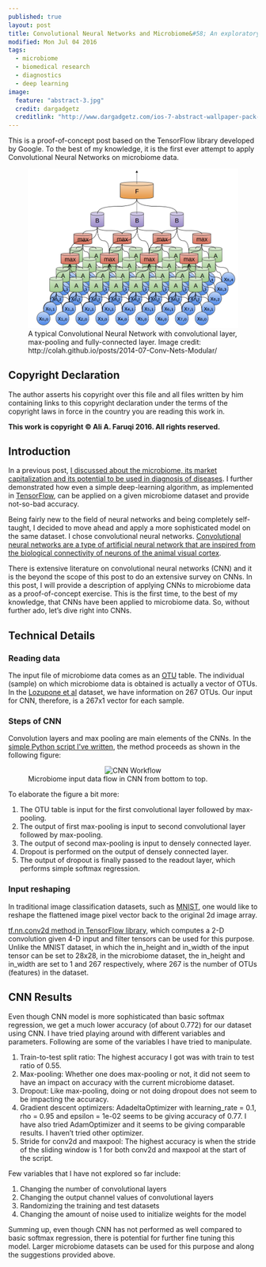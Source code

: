 ```yaml
---
published: true
layout: post
title: Convolutional Neural Networks and Microbiome&#58; An exploratory analysis
modified: Mon Jul 04 2016
tags: 
  - microbiome
  - biomedical research
  - diagnostics
  - deep learning
image: 
  feature: "abstract-3.jpg"
  credit: dargadgetz
  creditlink: "http://www.dargadgetz.com/ios-7-abstract-wallpaper-pack-for-iphone-5-and-ipod-touch-retina/"
---
```




This is a proof-of-concept post based on the TensorFlow library developed by Google. To the best of my knowledge, it is the first ever attempt to apply Convolutional Neural Networks on microbiome data.


<figure>
<center>
<img src="/images/cnn-colah.png" alt="Convolutional Neural Networks" width="475">
</center>
<figcaption>
A typical Convolutional Neural Network with convolutional layer, max-pooling and fully-connected layer. Image credit: http://colah.github.io/posts/2014-07-Conv-Nets-Modular/
</figcaption>
</figure>

## Copyright Declaration
The author asserts his copyright over this file and all files written by him containing links to this copyright declaration under the terms of the copyright laws in force in the country you are reading this work in.

**This work is copyright © Ali A. Faruqi 2016. All rights reserved.**


## Introduction

In a previous post, [I discussed about the microbiome, its market capitalization and its potential to be used in diagnosis of diseases](http://alifar76.github.io/diagnostic-platform/). I further demonstrated how even a simple deep-learning algorithm, as implemented in [TensorFlow](https://github.com/tensorflow/tensorflow), can be applied on a given microbiome dataset and provide not-so-bad accuracy.

Being fairly new to the field of neural networks and being completely self-taught, I decided to move ahead and apply a more sophisticated model on the same dataset. I chose convolutional neural networks. [Convolutional neural networks are a type of artificial neural network that are inspired from the biological connectivity of neurons of the animal visual cortex](https://en.wikipedia.org/wiki/Convolutional_neural_network). 

There is extensive literature on convolutional neural networks (CNN) and it is the beyond the scope of this post to do an extensive survey on CNNs. In this post, I will provide a description of applying CNNs to microbiome data as a proof-of-concept exercise. This is the first time, to the best of my knowledge, that CNNs have been applied to microbiome data. So, without further ado, let’s dive right into CNNs.


## Technical Details

### Reading data
The input file of microbiome data comes as an [OTU](http://www.drive5.com/usearch/manual/otu_definition.html) table. The individual (sample) on which microbiome data is obtained is actually a vector of OTUs. In the [Lozupone et al](http://www.ncbi.nlm.nih.gov/pubmed/24034618) dataset, we have information on 267 OTUs. Our input for CNN, therefore, is a 267x1 vector for each sample.

### Steps of CNN
Convolution layers and max pooling are main elements of the CNNs. In the [simple Python script I’ve written](https://github.com/alifar76/TFMicrobiome/blob/master/src/cnn.py), the method proceeds as shown in the following figure:

<figure>
<center>
<img src="/images/cnn-microbiome.png" alt="CNN Workflow" width="75" height="50">
</center>
<figcaption>
Microbiome input data flow in CNN from bottom to top.
</figcaption>
</figure>

To elaborate the figure a bit more:

1. The OTU table is input for the first convolutional layer followed by max-pooling.
2. The output of first max-pooling is input to second convolutional layer followed by max-pooling.
3. The output of second max-pooling is input to densely connected layer.
4. Dropout is performed on the output of densely connected layer.
5. The output of dropout is finally passed to the readout layer, which performs simple softmax regression.

### Input reshaping

In traditional image classification datasets, such as [MNIST](https://www.tensorflow.org/versions/r0.9/tutorials/mnist/download/index.html), one would like to reshape the flattened image pixel vector back to the original 2d image array. 

[tf.nn.conv2d method in TensorFlow library](https://www.tensorflow.org/versions/r0.9/api_docs/python/nn.html#conv2d), which computes a 2-D convolution given 4-D input and filter tensors can be used for this purpose. Unlike the MNIST dataset, in which the in_height and in_width of the input tensor can be set to 28x28, in the microbiome dataset, the in_height and in_width are set to 1 and 267 respectively, where 267 is the number of OTUs (features) in the dataset.

## CNN Results

Even though CNN model is more sophisticated than basic softmax regression, we get a much lower accuracy (of about 0.772) for our dataset using CNN. I have tried playing around with different variables and parameters. Following are some of the variables I have tried to manipulate.

1. Train-to-test split ratio: The highest accuracy I got was with train to test ratio of 0.55.
2. Max-pooling: Whether one does max-pooling or not, it did not seem to have an impact on accuracy with the current microbiome dataset.
3. Dropout: Like  max-pooling, doing or not doing dropout does not seem to be impacting the accuracy.
4. Gradient descent optimizers: AdadeltaOptimizer with learning_rate = 0.1, rho = 0.95 and epsilon = 1e-02 seems to be giving accuracy of 0.77. I have also tried AdamOptimizer and it seems to be giving comparable results. I haven’t tried other optimizer.
5. Stride for conv2d and maxpool: The highest accuracy is when the stride of the sliding window is 1 for both conv2d and maxpool at the start of the script.

Few variables that I have not explored so far include:

1. Changing the number of convolutional layers
2. Changing the output channel values of convolutional layers
3. Randomizing the training and test datasets
4. Changing the amount of noise used to initialize weights for the model

Summing up, even though CNN has not performed as well compared to basic softmax regression, there is potential for further fine tuning this model. Larger microbiome datasets can be used for this purpose and along the suggestions provided above.

